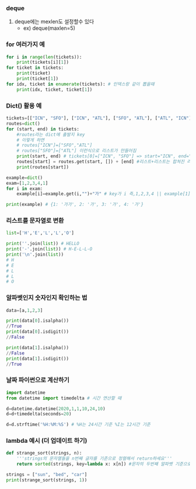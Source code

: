 ### deque

1. deque에는 mexlen도 설정할수 있다
   * ex) deque(maxlen=5)

### for 여러가지 예
```python
for i in range(len(tickets)):
    print(tickets[i][1])
for ticket in tickets:
    print(ticket)
    print(ticket[1])
for idx, ticket in enumerate(tickets): # 인덱스랑 같이 뽑을때
    print(idx, ticket, ticket[1])
```



### Dict() 활용 예

```python
tickets=[["ICN", "SFO"], ["ICN", "ATL"], ["SFO", "ATL"], ["ATL", "ICN"], ["ATL","SFO"]]
routes=dict()
for (start, end) in tickets:
    #routes라는 dict에 출발지 key
    # 이렇게 하면
    # routes["ICN"]=["SFO","ATL"]
    # routes["SFO"]=["ATL"] 이런식으로 리스트가 만들어짐 
    print(start, end) # tickets[0]=["ICN", "SFO"] => start="ICN", end="SFO"
    routes[start] = routes.get(start, []) + [end] #리스트+리스트는 합쳐진 리스트기때문에 [end] []를씌워야함 아니면 그냥 원소값으로 들어감
    print(routes[start])

example=dict()
exam=[1,2,3,4,1]
for i in exam:
    example[i]=example.get(i,"")+"가" # key가 i 즉,1,2,3,4 || example[1]에 값이 없으면 "" 만약 있으면 기존에 value값에 +"가"를 해준다

print(example) # {1: '가가', 2: '가', 3: '가', 4: '가'}
```



### 리스트를 문자열로 변환

```python
list=['H','E','L','L','O']

print(''.join(list)) # HELLO
print('-'.join(list)) # H-E-L-L-O
print('\n'.join(list))
# H
# E
# L
# L
# O
```



### 알파벳인지 숫자인지 확인하는 법

```python
data=[a,1,2,3]

print(data[0].isalpha())
//True
print(data[0].isdigit())
//False

print(data[1].isalpha())
//False
print(data[1].isdigit())
//True

```



### 날짜 파이썬으로 계산하기

```python
import datetime
from datetime import timedelta # 시간 연산할 때

d=datetime.datetime(2020,1,1,10,24,10)
d=d+timedelta(seconds=20)

d=d.strftime('%H:%M:%S') # %H는 24시간 기준 %I는 12시간 기준
```



### lambda 예시 (더 업데이트 하기)

```python
def strange_sort(strings, n):
    '''strings의 문자열들을 n번째 글자를 기준으로 정렬해서 return하세요'''
    return sorted(strings, key=lambda x: x[n]) #문자의 두번째 알파벳 기준으로 정렬

strings = ["sun", "bed", "car"] 
print(strange_sort(strings, 1))
```

